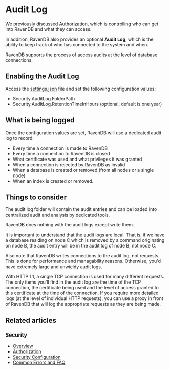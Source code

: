 # Audit Log

We previously discussed [Authorization](../authorization/security-clearance-and-permissions), which is controlling who can get into RavenDB and what they can access.

In addition, RavenDB also provides an optional **Audit Log**, which is the ability to keep track of who has connected to the system and when. 

RavenDB supports the process of access audits at the level of database connections.

## Enabling the Audit Log

Access the [settings.json](../../configuration/configuration-options#json) file and set the following configuration values: 

* Security.AuditLog.FolderPath 
* Security.AuditLog.RetentionTimeInHours (optional, default is one year)

## What is being logged

Once the configuration values are set, RavenDB will use a dedicated audit log to record:

* Every time a connection is made to RavenDB
* Every time a connection to RavenDB is closed
* What certificate was used and what privileges it was granted
* When a connection is rejected by RavenDB as invalid 
* When a database is created or removed (from all nodes or a single node)
* When an index is created or removed. 

## Things to consider

The audit log folder will contain the audit entries and can be loaded into centralized audit and analysis by dedicated tools. 

RavenDB does nothing with the audit logs except write them. 

It is important to understand that the audit logs are local. That is, if we have a database residing on node C which is removed by a command originating on node B, 
the audit entry will be in the audit log of node B, not node C. 

Also note that RavenDB writes connections to the audit log, not requests. This is done for performance and managability reasons. Otherwise, you'd have extremely large and unwieldy audit logs. 

With HTTP 1.1, a single TCP connection is used for many different requests. The only items you'll find in the audit log are the time of the TCP connection, the certificate being used 
and the level of access granted to this certificate at the time of the connection. If you require more detailed logs (at the level of individual HTTP requests), 
you can use a proxy in front of RavenDB that will log the appropriate requests as they are being made.

## Related articles

### Security

- [Overview](../../../server/security/authorization/security-clearance-and-permissions)
- [Authorization](../authorization/security-clearance-and-permissions)
- [Security Configuration](../../configuration/security-configuration)
- [Common Errors and FAQ](../../../server/security/common-errors-and-faq)
